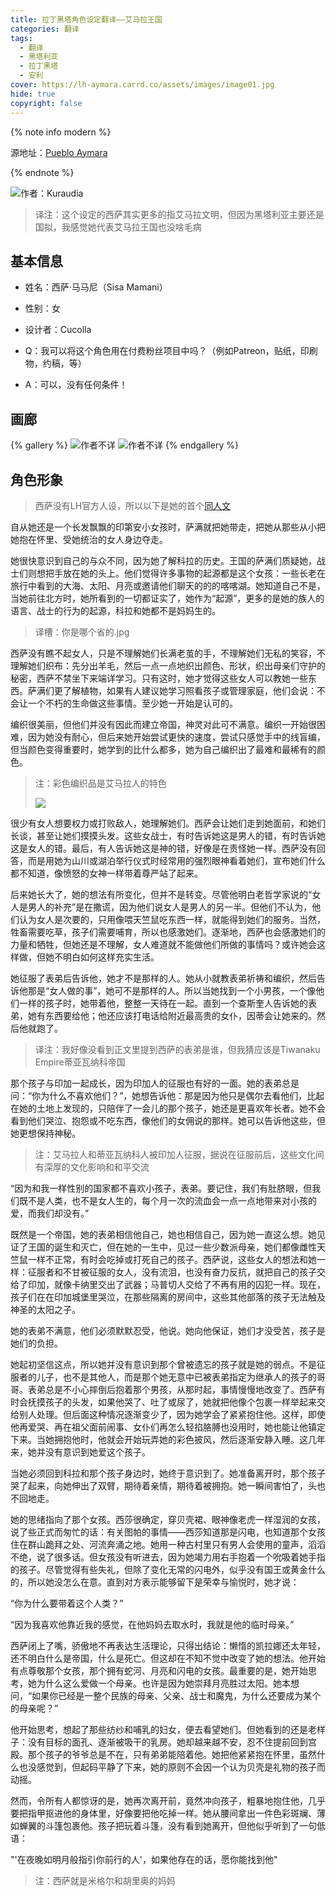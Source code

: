 ```yaml
---
title: 拉丁黑塔角色设定翻译——艾马拉王国
categories: 翻译
tags: 
  - 翻译
  - 黑塔利亚
  - 拉丁黑塔
  - 安利
cover: https://lh-aymara.carrd.co/assets/images/image01.jpg
hide: true
copyright: false
---
```


{% note info modern %}

源地址：[Pueblo Aymara](https://lh-aymara.carrd.co/)

{% endnote %}

![作者：Kuraudia](https://lh-aymara.carrd.co/assets/images/image01.jpg)

> 译注：这个设定的西萨其实更多的指艾马拉文明，但因为黑塔利亚主要还是国拟，我感觉她代表艾马拉王国也没啥毛病

## 基本信息

* 姓名：西萨·马马尼（Sisa Mamani）
* 性别：女
* 设计者：Cucolla

* Q：我可以将这个角色用在付费粉丝项目中吗？（例如Patreon，贴纸，印刷物，约稿，等）
* A：可以，没有任何条件！

## 画廊

{% gallery %}
![作者不详](https://lh-aymara.carrd.co/assets/images/image03.jpg)
![作者不详](https://lh-aymara.carrd.co/assets/images/image04.jpg)
{% endgallery %}

## 角色形象

> 西萨没有LH官方人设，所以以下是她的首个[同人文](https://cucolla.livejournal.com/5490.html)

自从她还是一个长发飘飘的印第安小女孩时，萨满就把她带走，把她从那些从小把她抱在怀里、受她统治的女人身边夺走。

她很快意识到自己的与众不同，因为她了解科拉的历史。王国的萨满们质疑她，战士们则想把手放在她的头上。他们觉得许多事物的起源都是这个女孩：一些长老在旅行中看到的大海、太阳、月亮或邀请他们聊天的的的喀喀湖。她知道自己不是，当她前往北方时，她所看到的一切都证实了，她作为“起源”，更多的是她的族人的语言、战士的行为的起源，科拉和她都不是妈妈生的。

> 译槽：你是哪个省的.jpg

西萨没有瞧不起女人，只是不理解她们长满老茧的手，不理解她们无私的笑容，不理解她们织布：先分出羊毛，然后一点一点地织出颜色、形状，织出母亲们守护的秘密，西萨不禁坐下来端详学习。只有这时，她才觉得这些女人可以教她一些东西。萨满们更了解植物，如果有人建议她学习照看孩子或管理家庭，他们会说：不会让一个不朽的生命做这些事情。至少她一开始是认可的。

编织很美丽，但他们并没有因此而建立帝国，神灵对此可不满意。编织一开始很困难，因为她没有耐心，但后来她开始尝试更快的速度，尝试只感觉手中的线盲编，但当颜色变得重要时，她学到的比什么都多，她为自己编织出了最难和最稀有的颜色。

> 注：彩色编织品是艾马拉人的特色
>
> ![](http://artesaniaymara.files.wordpress.com/2008/11/dsc059931.jpg)

很少有女人想要权力或打败敌人，她理解她们。西萨会让她们走到她面前，和她们长谈，甚至让她们摸摸头发。这些女战士，有时告诉她这是男人的错，有时告诉她这是女人的错。最后，有人告诉她这是神的错，好像是在责怪她一样。西萨没有回答，而是用她为山川或湖泊举行仪式时经常用的强烈眼神看着她们，宣布她们什么都不知道，像愤怒的女神一样带着尊严站了起来。

后来她长大了，她的想法有所变化，但并不是转变。尽管他明白老哲学家说的“女人是男人的补充”是在撒谎，因为他们说女人是男人的另一半。但他们不认为，他们认为女人是次要的，只用像喂天竺鼠吃东西一样，就能得到她们的服务。当然，牲畜需要吃草，孩子们需要哺育，所以也感激她们。逐渐地，西萨也会感激她们的力量和牺牲，但她还是不理解，女人难道就不能做他们所做的事情吗？或许她会这样做，但她不明白如何这样充实生活。

她征服了表弟后告诉他，她才不是那样的人。她从小就教表弟祈祷和编织，然后告诉他那是“女人做的事”，她可不是那样的人。所以当她找到一个小男孩，一个像他们一样的孩子时，她带着他，整整一天待在一起。直到一个查斯奎人告诉她的表弟，她有东西要给他；他还应该打电话给附近最高贵的女仆，因蒂会让她来的。然后他就跑了。

> 译注：我好像没看到正文里提到西萨的表弟是谁，但我猜应该是Tiwanaku Empire蒂亚瓦纳科帝国

那个孩子与印加一起成长，因为印加人的征服也有好的一面。她的表弟总是问：“你为什么不喜欢他们？”，她想告诉他：那是因为他只是偶尔去看他们，比起在她的土地上发现的，只陪伴了一会儿的那个孩子，她还是更喜欢年长者。她不会看到他们哭泣、抱怨或不吃东西，像他们的女佣说的那样。她可以告诉他这些，但她更想保持神秘。

> 注：艾马拉人和蒂亚瓦纳科人被印加人征服，据说在征服前后，这些文化间有深厚的文化影响和和平交流

“因为和我一样性别的国家都不喜欢小孩子，表弟。要记住，我们有肚脐眼，但我们既不是人类，也不是女人生的，每个月一次的流血会一点一点地带来对小孩的爱，而我们却没有。”

既然是一个帝国，她的表弟相信他自己，她也相信自己，因为她一直这么想。她见证了王国的诞生和灭亡，但在她的一生中，见过一些少数派母亲，她们都像雌性天竺鼠一样不正常，有时会吃掉或打死自己的孩子。西萨说，这些女人的想法和她一样：征服者和不甘被征服的女人，没有流泪，也没有奋力反抗，就把自己的孩子交给了印加，就像卡纳里交出了武器；马普切人交给了不再有用的囚犯一样。现在，孩子们在在印加城堡里哭泣，在那些隔离的房间中，这些其他部落的孩子无法触及神圣的太阳之子。

她的表弟不满意，他们必须默默忍受，他说。她向他保证，她们才没受苦，孩子是她们的负担。

她起初坚信这点，所以她并没有意识到那个曾被遗忘的孩子就是她的弱点。不是征服者的儿子，也不是其他人，而是那个她无意中已被表弟指定为继承人的孩子的哥哥。表弟总是不小心摔倒后抱着那个男孩，从那时起，事情慢慢地改变了。西萨有时会抚摸孩子的头发，如果他哭了、吐了或尿了，她就把他像个包裹一样举起来交给别人处理。但后面这种情况逐渐变少了，因为她学会了紧紧抱住他。这样，即使他再爱哭、再在祖父面前闹事、女仆们再怎么轻掐胳膊也没用时，她也能让他镇定下来。当她拥抱他时，他就会开始玩弄她的彩色披风，然后逐渐安静入睡。这几年来，她并没有意识到她爱这个孩子。

当她必须回到科拉和那个孩子身边时，她终于意识到了。她准备离开时，那个孩子哭了起来，向她伸出了双臂，期待着亲情，期待着被拥抱。她一瞬间害怕了，头也不回地走。

她的思绪指向了那个女孩。西莎很确定，穿贝壳裙、眼神像老虎一样湿润的女孩，说了些正式而匆忙的话：有关图帕的事情——西莎知道那是闪电，也知道那个女孩住在群山跪拜之处、河流奔涌之地。她用一种古村里只有男人会使用的童声，滔滔不绝，说了很多话。但女孩没有听进去，因为她竭力用右手抱着一个吮吸着她手指的孩子。尽管觉得有些失礼，但除了变化无常的闪电外，似乎没有国王或黄金什么的，所以她没怎么在意。直到对方表示能够留下是荣幸与愉悦时，她才说：

“你为什么要带着这个人类？”

“因为我喜欢他靠近我的感觉，在他妈妈去取水时，我就是他的临时母亲。”

西萨闭上了嘴，骄傲地不再表达生活理论，只得出结论：懒惰的凯拉娜还太年轻，还不明白什么是帝国，什么是死亡。但这却在不知不觉中改变了她的想法。他开始有点尊敬那个女孩，那个拥有蛇河、月亮和闪电的女孩。最重要的是，她开始思考，她为什么这么爱做一个母亲。也许是因为她崇拜月亮胜过太阳。她本想问，“如果你已经是一整个民族的母亲、父亲、战士和魔鬼，为什么还要成为某个的母亲呢？”

他开始思考，想起了那些纺纱和哺乳的妇女，便去看望她们。但她看到的还是老样子：没有目标的面孔、逐渐被吸干的乳房。她却越来越不安，忍不住提前回到宫殿。那个孩子的爷爷总是不在，只有弟弟能陪着他。她把他紧紧抱在怀里，虽然什么也没感觉到，但起码平静了下来，她的原则不会因一个认为贝壳是礼物的孩子而动摇。

然而，令所有人都惊讶的是，她再次离开前，竟然冲向孩子，粗暴地抱住他，几乎要把指甲抠进他的身体里，好像要把他吃掉一样。她从腰间拿出一件色彩斑斓、薄如蝉翼的斗篷包裹他。孩子把玩着斗篷，没有看到她离开，但他似乎听到了一句低语：

"'在夜晚如明月般指引你前行的人'，如果他存在的话，愿你能找到他"

> 注：西萨就是米格尔和胡里奥的妈妈